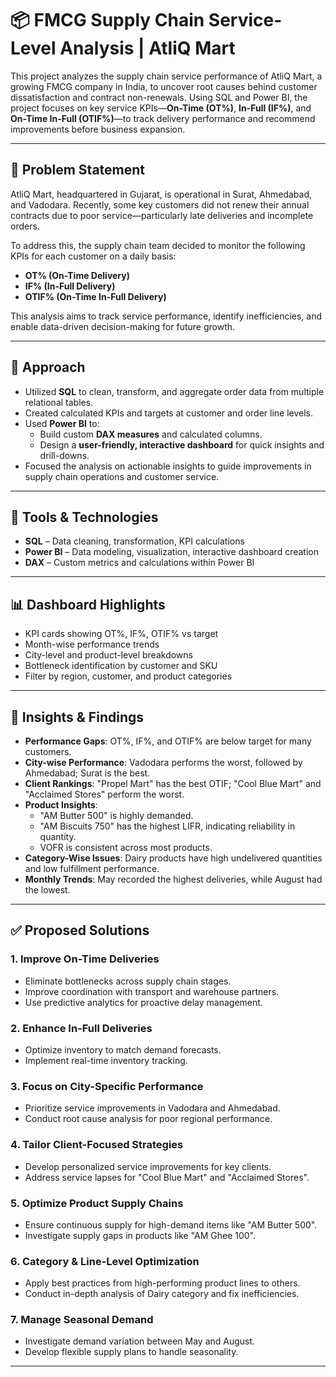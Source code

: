# 📦 FMCG Supply Chain Service-Level Analysis | AtliQ Mart

This project analyzes the supply chain service performance of AtliQ Mart, a growing FMCG company in India, to uncover root causes behind customer dissatisfaction and contract non-renewals. Using SQL and Power BI, the project focuses on key service KPIs—**On-Time (OT%)**, **In-Full (IF%)**, and **On-Time In-Full (OTIF%)**—to track delivery performance and recommend improvements before business expansion.

---

## 🔶 Problem Statement

AtliQ Mart, headquartered in Gujarat, is operational in Surat, Ahmedabad, and Vadodara. Recently, some key customers did not renew their annual contracts due to poor service—particularly late deliveries and incomplete orders. 

To address this, the supply chain team decided to monitor the following KPIs for each customer on a daily basis:
- **OT% (On-Time Delivery)**
- **IF% (In-Full Delivery)**
- **OTIF% (On-Time In-Full Delivery)**

This analysis aims to track service performance, identify inefficiencies, and enable data-driven decision-making for future growth.

---

## 🚀 Approach

- Utilized **SQL** to clean, transform, and aggregate order data from multiple relational tables.
- Created calculated KPIs and targets at customer and order line levels.
- Used **Power BI** to:
  - Build custom **DAX measures** and calculated columns.
  - Design a **user-friendly, interactive dashboard** for quick insights and drill-downs.
- Focused the analysis on actionable insights to guide improvements in supply chain operations and customer service.

---

## 🧰 Tools & Technologies

- **SQL** – Data cleaning, transformation, KPI calculations
- **Power BI** – Data modeling, visualization, interactive dashboard creation
- **DAX** – Custom metrics and calculations within Power BI

---

## 📊 Dashboard Highlights

- KPI cards showing OT%, IF%, OTIF% vs target
- Month-wise performance trends
- City-level and product-level breakdowns
- Bottleneck identification by customer and SKU
- Filter by region, customer, and product categories


---

## 📌 Insights & Findings

- **Performance Gaps**: OT%, IF%, and OTIF% are below target for many customers.
- **City-wise Performance**: Vadodara performs the worst, followed by Ahmedabad; Surat is the best.
- **Client Rankings**: "Propel Mart" has the best OTIF; "Cool Blue Mart" and "Acclaimed Stores" perform the worst.
- **Product Insights**: 
  - "AM Butter 500" is highly demanded.
  - "AM Biscuits 750" has the highest LIFR, indicating reliability in quantity.
  - VOFR is consistent across most products.
- **Category-Wise Issues**: Dairy products have high undelivered quantities and low fulfillment performance.
- **Monthly Trends**: May recorded the highest deliveries, while August had the lowest.

---

## ✅ Proposed Solutions

### 1. Improve On-Time Deliveries
- Eliminate bottlenecks across supply chain stages.
- Improve coordination with transport and warehouse partners.
- Use predictive analytics for proactive delay management.

### 2. Enhance In-Full Deliveries
- Optimize inventory to match demand forecasts.
- Implement real-time inventory tracking.

### 3. Focus on City-Specific Performance
- Prioritize service improvements in Vadodara and Ahmedabad.
- Conduct root cause analysis for poor regional performance.

### 4. Tailor Client-Focused Strategies
- Develop personalized service improvements for key clients.
- Address service lapses for "Cool Blue Mart" and "Acclaimed Stores".

### 5. Optimize Product Supply Chains
- Ensure continuous supply for high-demand items like "AM Butter 500".
- Investigate supply gaps in products like "AM Ghee 100".

### 6. Category & Line-Level Optimization
- Apply best practices from high-performing product lines to others.
- Conduct in-depth analysis of Dairy category and fix inefficiencies.

### 7. Manage Seasonal Demand
- Investigate demand variation between May and August.
- Develop flexible supply plans to handle seasonality.

---



